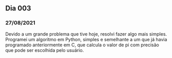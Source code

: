## Dia 003

### 27/08/2021

Devido a um grande problema que tive hoje, resolvi fazer algo mais simples. Programei um algoritmo em Python, simples e semelhante a um que já havia programado anteriormente em C, que calcula o valor de pi com precisão que pode ser escolhida pelo usuário.